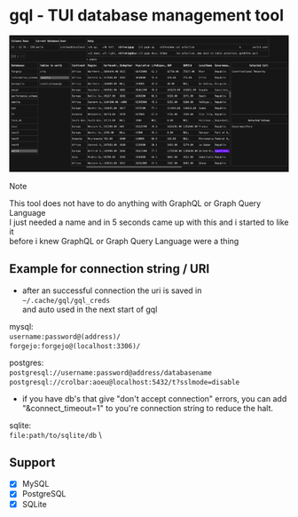 # gql - TUI database management tool

![](.github/assets/TUI_Screenshot1.png)

> [!NOTE]
> This tool does not have to do anything with GraphQL or Graph Query Language \
> I just needed a name and in 5 seconds came up with this and i started to like it \
> before i knew GraphQL or Graph Query Language were a thing

## Example for connection string / URI
- after an successful connection the uri is saved in `~/.cache/gql/gql_creds` \
    and auto used in the next start of gql

mysql: \
`username:password@(address)/` \
`forgejo:forgejo@(localhost:3306)/`

postgres: \
`postgresql://username:password@address/databasename` \
`postgresql://crolbar:aoeu@localhost:5432/t?sslmode=disable`
- if you have db's that give "don't accept connection" errors, you can add "&connect_timeout=1" to you're connection string to reduce the halt.

sqlite: \
`file:path/to/sqlite/db` \

## Support
-   [x] MySQL
-   [x] PostgreSQL
-   [x] SQLite
